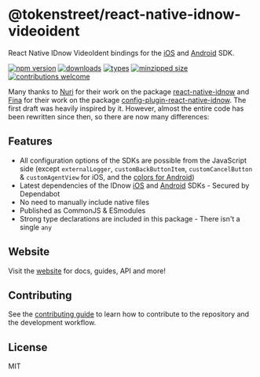 # @tokenstreet/react-native-idnow-videoident

React Native IDnow VideoIdent bindings for the [iOS](https://github.com/idnow/de.idnow.ios) and [Android](https://github.com/idnow/de.idnow.android) SDK.

[![npm version](https://badgen.net/npm/v/@tokenstreet/react-native-idnow-videoident)](https://www.npmjs.com/package/@tokenstreet/react-native-idnow-videoident)
[![downloads](https://badgen.net/npm/dm/@tokenstreet/react-native-idnow-videoident)](https://www.npmjs.com/package/@tokenstreet/react-native-idnow-videoident)
[![types](https://badgen.net/npm/types/@tokenstreet/react-native-idnow-videoident)](https://www.npmjs.com/package/@tokenstreet/react-native-idnow-videoident)
[![minzipped size](https://badgen.net/bundlephobia/minzip/@tokenstreet/react-native-idnow-videoident)](https://bundlephobia.com/result?p=@tokenstreet/react-native-idnow-videoident@latest)
[![contributions welcome](https://img.shields.io/badge/contributions-welcome-brightgreen.svg?style=flat)](https://github.com/tokenstreet-tech/react-native-idnow-videoident/issues?q=is%3Aissue+is%3Aopen+label%3A%22help+wanted%22)

Many thanks to [Nuri](https://nuri.com/) for their work on the package [react-native-idnow](https://github.com/bitwala/react-native-idnow) and [Fina](https://www.heyfina.com/) for their work on the package [config-plugin-react-native-idnow](https://github.com/heyfina/config-plugin-react-native-idnow). The first draft was heavily inspired by it.
However, almost the entire code has been rewritten since then, so there are now many differences:

## Features

-   All configuration options of the SDKs are possible from the JavaScript side (except `externalLogger`, `customBackButtonItem`, `customCancelButton` & `customAgentView` for iOS, and the [colors for Android](https://github.com/tokenstreet-tech/react-native-idnow-videoident/issues/139))
-   Latest dependencies of the IDnow [iOS](https://github.com/idnow/de.idnow.ios) and [Android](https://github.com/idnow/de.idnow.android) SDKs - Secured by Dependabot
-   No need to manually include native files
-   Published as CommonJS & ESmodules
-   Strong type declarations are included in this package - There isn't a single `any`

## Website

Visit the [website](https://tokenstreet-tech.github.io/react-native-idnow-videoident/) for docs, guides, API and more!

## Contributing

See the [contributing guide](https://tokenstreet-tech.github.io/react-native-idnow-videoident/docs/contributing) to learn how to contribute to the repository and the development workflow.

## License

MIT

